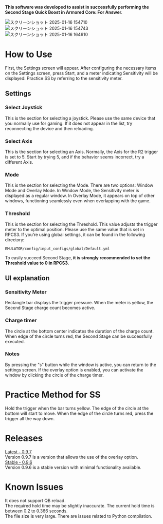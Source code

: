 **This software was developed to assist in successfully performing the Second Stage Quick Boost in Armored Core: For Answer.**

![スクリーンショット 2025-01-16 154710](https://github.com/user-attachments/assets/c5643236-af1e-4ac2-b622-3d918529f255)
![スクリーンショット 2025-01-16 154743](https://github.com/user-attachments/assets/31277fbc-10e8-4b71-a123-9335da337144)
![スクリーンショット 2025-01-16 164610](https://github.com/user-attachments/assets/a5df1b12-5ec0-48c8-a86f-c1c4d84311e1)

# How to Use
First, the Settings screen will appear. After configuring the necessary items on the Settings screen, press Start, and a meter indicating Sensitivity will be displayed. Practice SS by referring to the sensitivity meter.

## Settings
### Select Joystick
This is the section for selecting a joystick. Please use the same device that you normally use for gaming. If it does not appear in the list, try reconnecting the device and then reloading.
### Select Axis
This is the section for selecting an Axis. Normally, the Axis for the R2 trigger is set to 5. Start by trying 5, and if the behavior seems incorrect, try a different Axis.
### Mode
This is the section for selecting the Mode. There are two options: Window Mode and Overlay Mode. In Window Mode, the Sensitivity meter is displayed as a regular window. In Overlay Mode, it appears on top of other windows, functioning seamlessly even when overlapping with the game.
### Threshold
This is the section for selecting the Threshold. This value adjusts the trigger meter to the optimal position. Please use the same value that is set in RPCS3. If you're using global settings, it can be found in the following directory: 
```
EMULATOR/config/input_configs/global/Default.yml 
```
To easily succeed Second Stage, **it is strongly recommended to set the Threshold value to 0 in RPCS3**.
## UI explanation
### Sensitivity Meter
Rectangle bar displays the trigger pressure. When the meter is yellow, the Second Stage charge count becomes active.
### Charge timer
The circle at the bottom center indicates the duration of the charge count. When edge of the circle turns red, the Second Stage can be successfully executed.
### Notes
By pressing the "s" button while the window is active, you can return to the settings screen. If the overlay option is enabled, you can activate the window by clicking the circle of the charge timer.
# Practice Method for SS
Hold the trigger when the bar turns yellow. The edge of the circle at the bottom will start to move. When the edge of the circle turns red, press the trigger all the way down.
# Releases
[Latest - 0.9.7](https://github.com/BEZEL-fA/Visible2ndStage/releases/tag/0.9.7)\
Version 0.9.7 is a version that allows the use of the overlay option.\
[Stable - 0.9.6](https://github.com/BEZEL-fA/Visible2ndStage/releases/tag/0.9.6)\
Version 0.9.6 is a stable version with minimal functionality available.
# Known Issues
It does not support QB reload.\
The required hold time may be slightly inaccurate. The current hold time is between 0.2 to 0.366 seconds.\
The file size is very large. There are issues related to Python compilation.
